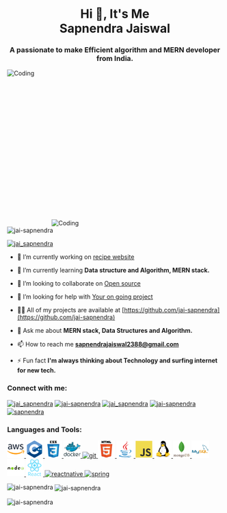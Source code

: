 <h1 align="center">Hi 👋, It's Me <br> Sapnendra Jaiswal</h1>
<h3 align="center">A passionate to make Efficient algorithm and MERN developer from India.</h3>
<img align="right" height="350px" alt="Coding" width="1080px" src="https://www.synergisticit.com/wp-content/uploads/2021/08/Phoenix-Banner-Image.jpg">
<img align="right" alt="Coding" width="400" src="https://user-images.githubusercontent.com/69011963/137184767-79a13ec7-1bb3-4341-a6da-3a149c9c159a.gif">

<p align="left"> <img src="https://komarev.com/ghpvc/?username=jai-sapnendra&label=Profile%20views&color=0e75b6&style=flat" alt="jai-sapnendra" /> </p>

<p align="left"> <a href="https://twitter.com/jai_sapnendra" target="blank"><img src="https://img.shields.io/twitter/follow/jai_sapnendra?logo=twitter&style=for-the-badge" alt="jai_sapnendra" /></a> </p>

- 🔭 I’m currently working on [recipe website](https://github.com/jai-sapnendra)

- 🌱 I’m currently learning **Data structure and Algorithm, MERN stack.**

- 👯 I’m looking to collaborate on [Open source](https://github.com/jai-sapnendra)

- 🤝 I’m looking for help with [Your on going project](https://github.com/jai-sapnendra/facebook-login-page)

- 👨‍💻 All of my projects are available at [https://github.com/jai-sapnendra](https://github.com/jai-sapnendra)

- 💬 Ask me about **MERN stack, Data Structures and Algorithm.**

- 📫 How to reach me **sapnendrajaiswal2388@gmail.com**

- ⚡ Fun fact **I'm always thinking about Technology and surfing internet for new tech.**

<h3 align="left">Connect with me:</h3>
<p align="left">
<a href="https://twitter.com/jai_sapnendra" target="blank"><img align="center" src="https://raw.githubusercontent.com/rahuldkjain/github-profile-readme-generator/master/src/images/icons/Social/twitter.svg" alt="jai_sapnendra" height="30" width="40" /></a>
<a href="https://linkedin.com/in/jai-sapnendra" target="blank"><img align="center" src="https://raw.githubusercontent.com/rahuldkjain/github-profile-readme-generator/master/src/images/icons/Social/linked-in-alt.svg" alt="jai-sapnendra" height="30" width="40" /></a>
<a href="https://instagram.com/jai_sapnendra" target="blank"><img align="center" src="https://raw.githubusercontent.com/rahuldkjain/github-profile-readme-generator/master/src/images/icons/Social/instagram.svg" alt="jai_sapnendra" height="30" width="40" /></a>
<a href="https://www.leetcode.com/jai-sapnendra" target="blank"><img align="center" src="https://raw.githubusercontent.com/rahuldkjain/github-profile-readme-generator/master/src/images/icons/Social/leet-code.svg" alt="jai-sapnendra" height="30" width="40" /></a>
<a href="https://auth.geeksforgeeks.org/user/sapnendra" target="blank"><img align="center" src="https://raw.githubusercontent.com/rahuldkjain/github-profile-readme-generator/master/src/images/icons/Social/geeks-for-geeks.svg" alt="sapnendra" height="30" width="40" /></a>
</p>

<h3 align="left">Languages and Tools:</h3>
<p align="left"> <a href="https://aws.amazon.com" target="_blank" rel="noreferrer"> <img src="https://raw.githubusercontent.com/devicons/devicon/master/icons/amazonwebservices/amazonwebservices-original-wordmark.svg" alt="aws" width="40" height="40"/> </a> <a href="https://www.w3schools.com/cpp/" target="_blank" rel="noreferrer"> <img src="https://raw.githubusercontent.com/devicons/devicon/master/icons/cplusplus/cplusplus-original.svg" alt="cplusplus" width="40" height="40"/> </a> <a href="https://www.w3schools.com/css/" target="_blank" rel="noreferrer"> <img src="https://raw.githubusercontent.com/devicons/devicon/master/icons/css3/css3-original-wordmark.svg" alt="css3" width="40" height="40"/> </a> <a href="https://www.docker.com/" target="_blank" rel="noreferrer"> <img src="https://raw.githubusercontent.com/devicons/devicon/master/icons/docker/docker-original-wordmark.svg" alt="docker" width="40" height="40"/> </a> <a href="https://git-scm.com/" target="_blank" rel="noreferrer"> <img src="https://www.vectorlogo.zone/logos/git-scm/git-scm-icon.svg" alt="git" width="40" height="40"/> </a> <a href="https://www.w3.org/html/" target="_blank" rel="noreferrer"> <img src="https://raw.githubusercontent.com/devicons/devicon/master/icons/html5/html5-original-wordmark.svg" alt="html5" width="40" height="40"/> </a> <a href="https://www.java.com" target="_blank" rel="noreferrer"> <img src="https://raw.githubusercontent.com/devicons/devicon/master/icons/java/java-original.svg" alt="java" width="40" height="40"/> </a> <a href="https://developer.mozilla.org/en-US/docs/Web/JavaScript" target="_blank" rel="noreferrer"> <img src="https://raw.githubusercontent.com/devicons/devicon/master/icons/javascript/javascript-original.svg" alt="javascript" width="40" height="40"/> </a> <a href="https://www.linux.org/" target="_blank" rel="noreferrer"> <img src="https://raw.githubusercontent.com/devicons/devicon/master/icons/linux/linux-original.svg" alt="linux" width="40" height="40"/> </a> <a href="https://www.mongodb.com/" target="_blank" rel="noreferrer"> <img src="https://raw.githubusercontent.com/devicons/devicon/master/icons/mongodb/mongodb-original-wordmark.svg" alt="mongodb" width="40" height="40"/> </a> <a href="https://www.mysql.com/" target="_blank" rel="noreferrer"> <img src="https://raw.githubusercontent.com/devicons/devicon/master/icons/mysql/mysql-original-wordmark.svg" alt="mysql" width="40" height="40"/> </a> <a href="https://nodejs.org" target="_blank" rel="noreferrer"> <img src="https://raw.githubusercontent.com/devicons/devicon/master/icons/nodejs/nodejs-original-wordmark.svg" alt="nodejs" width="40" height="40"/> </a> <a href="https://reactjs.org/" target="_blank" rel="noreferrer"> <img src="https://raw.githubusercontent.com/devicons/devicon/master/icons/react/react-original-wordmark.svg" alt="react" width="40" height="40"/> </a> <a href="https://reactnative.dev/" target="_blank" rel="noreferrer"> <img src="https://reactnative.dev/img/header_logo.svg" alt="reactnative" width="40" height="40"/> </a> <a href="https://spring.io/" target="_blank" rel="noreferrer"> <img src="https://www.vectorlogo.zone/logos/springio/springio-icon.svg" alt="spring" width="40" height="40"/> </a> </p>

<p><img align="left" src="https://github-readme-stats.vercel.app/api/top-langs?username=jai-sapnendra&show_icons=true&locale=en&layout=compact" alt="jai-sapnendra" /></p>

<p>&nbsp;<img align="center" src="https://github-readme-stats.vercel.app/api?username=jai-sapnendra&show_icons=true&locale=en" alt="jai-sapnendra" /></p>

<p><img align="center" src="https://github-readme-streak-stats.herokuapp.com/?user=jai-sapnendra&" alt="jai-sapnendra" /></p>

	
